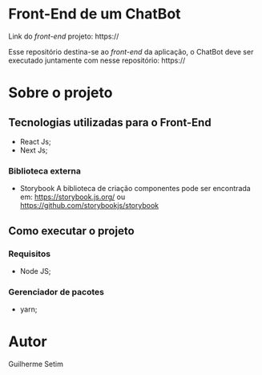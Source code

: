 # Front-End de um ChatBot

Link do *front-end* projeto: https://

Esse repositório destina-se ao *front-end* da aplicação, o ChatBot deve ser executado juntamente com nesse repositório: https://



# Sobre o projeto


## Tecnologias utilizadas para o Front-End
- React Js;
- Next Js;


### Biblioteca externa
- Storybook
A biblioteca de criação componentes pode ser encontrada em: https://storybook.js.org/ ou https://github.com/storybookjs/storybook

## Como executar o projeto
### Requisitos
- Node JS;


### Gerenciador de pacotes
- yarn;




# Autor
Guilherme Setim
